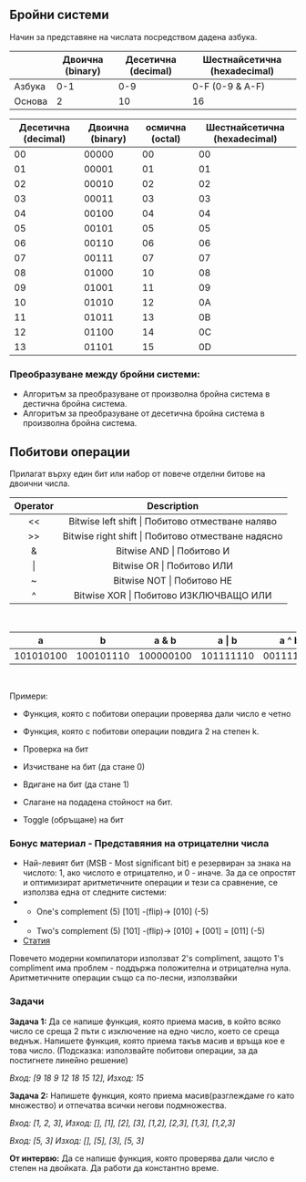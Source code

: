 ## Бройни системи

Начин за представяне на числата посредством дадена азбука.

|  | Двоична (binary) | Десетична (decimal) | Шестнайсетична (hexadecimal) |
|---------------------|------------------|-----------------|------------------------------|
| Aзбука              | 0-1            | 0-9             | 0-F (0-9 & A-F)                |
| Основа              | 2            | 10           | 16                           |

| Десетична (decimal) | Двоична (binary) | осмична (octal) | Шестнайсетична (hexadecimal) |
|---------------------|------------------|-----------------|------------------------------|
| 00                  | 00000            | 00              | 00                           |
| 01                  | 00001            | 01              | 01                           |
| 02                  | 00010            | 02              | 02                           |
| 03                  | 00011            | 03              | 03                           |
| 04                  | 00100            | 04              | 04                           |
| 05                  | 00101            | 05              | 05                           |
| 06                  | 00110            | 06              | 06                           |
| 07                  | 00111            | 07              | 07                           |
| 08                  | 01000            | 10              | 08                           |
| 09                  | 01001            | 11              | 09                           |
| 10                  | 01010            | 12              | 0A                           |
| 11                  | 01011            | 13              | 0B                           |
| 12                  | 01100            | 14              | 0C                           |
| 13                  | 01101            | 15              | 0D                           |

### Преобразуване между бройни системи:
- Алгоритъм за преобразуване от произволна бройна система в дестична бройна система.
- Алгоритъм за преобразуване от десетична бройна система в произволна бройна система.


## Побитови операции
Прилагат върху един бит или набор от повече отделни битове на двоични числа.

|  Operator      |   Description                                       |   
|  :---:         |     :---:                                           |
|   <<           | Bitwise left shift \| Побитово отместване наляво    |
|   >>           | Bitwise right shift \| Побитово отместване надясно  |
|   &            | Bitwise AND \| Побитово И                           |     
|   \|           | Bitwise OR  \| Побитово ИЛИ                         |
|   ~            | Bitwise NOT \| Побитово НЕ                          |
|   ^            | Bitwise XOR \| Побитово ИЗКЛЮЧВАЩО ИЛИ              |

<br />

|   a       |   b       |  a & b     |  a \| b    |   a ^ b     |   a << 2   |   a >> 2    |    ~a       |    ~b       |
| :---:     | :---:     |  :---:     |  :---:     |  :---:      |   :---:    |   :---:     |   :---:     |   :---:     |
| 101010100 | 100101110 | 100000100  | 101111110  |  001111010  |  101010000 |  001010101  |  010101011  |  011010001  |

<br />

Примери:

 - Функция, която с побитови операции проверява дали число е четно
 - Функция, която с побитови операции повдига 2 на степен k.

 - Проверка на бит
 - Изчистване на бит (да стане 0)
 - Вдигане на бит (да стане 1)
 - Слагане на подадена стойност на бит.
 - Toggle (обръщане) на бит

### Бонус материал - Представяния на отрицателни числа
- Най-левият бит (MSB - Most significant bit) е резервиран за знака на числото: 1, ако числото е отрицателно, и 0 - иначе. За да се опростят и оптимизират аритметичните операции и тези са сравнение, се използва една от следните системи:
- - One's complement (5) [101] -(flip)-> [010] (-5)
- - Two's complement (5) [101] -(flip)-> [010] + [001] = [011] (-5)
- [Статия](https://medium.com/@tuvo1106/how-negative-numbers-are-stored-in-memory-249d0f88ab0f)

Повечето модерни компилатори използват 2's compliment, защото 1's compliment има проблем - поддържа положителна и отрицателна нула.
Аритметичните операции също са по-лесни, използвайки

<h3>Задачи</h3>

**Задача 1:** Да се напише функция, която приема масив, в който всяко число се среща 2 пъти с изключение на едно число, което се среща веднъж.
Напишете функция, която приема такъв масив и връща кое е това число.
(Подсказка: използвайте побитови операции, за да постигнете линейно решение)

*Вход: [9 18 9 12 18 15 12], Изход: 15*

**Задача 2:** Напишете функция, която приема масив(разглеждаме го като множество) и отпечатва всички негови подмножества.

*Вход: [1, 2, 3], Изход: [], [1], [2], [3], [1,2], [2,3], [1,3], [1,2,3]*

*Вход: [5, 3] Изход: [], [5], [3], [5, 3]*

**От интервю:** Да се напише функция, която проверява дали число е степен на двойката. Да работи да константно време.

